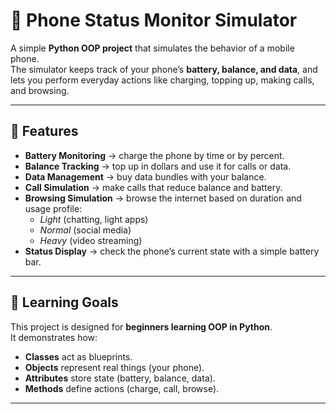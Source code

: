 # 📱 Phone Status Monitor Simulator  

A simple **Python OOP project** that simulates the behavior of a mobile phone.  
The simulator keeps track of your phone’s **battery, balance, and data**, and lets you perform everyday actions like charging, topping up, making calls, and browsing.  

---

## 🔑 Features  
- **Battery Monitoring** → charge the phone by time or by percent.  
- **Balance Tracking** → top up in dollars and use it for calls or data.  
- **Data Management** → buy data bundles with your balance.  
- **Call Simulation** → make calls that reduce balance and battery.  
- **Browsing Simulation** → browse the internet based on duration and usage profile:  
  - *Light* (chatting, light apps)  
  - *Normal* (social media)  
  - *Heavy* (video streaming)  
- **Status Display** → check the phone’s current state with a simple battery bar.  

---

## 🎯 Learning Goals  
This project is designed for **beginners learning OOP in Python**.  
It demonstrates how:  
- **Classes** act as blueprints.  
- **Objects** represent real things (your phone).  
- **Attributes** store state (battery, balance, data).  
- **Methods** define actions (charge, call, browse).  

---

